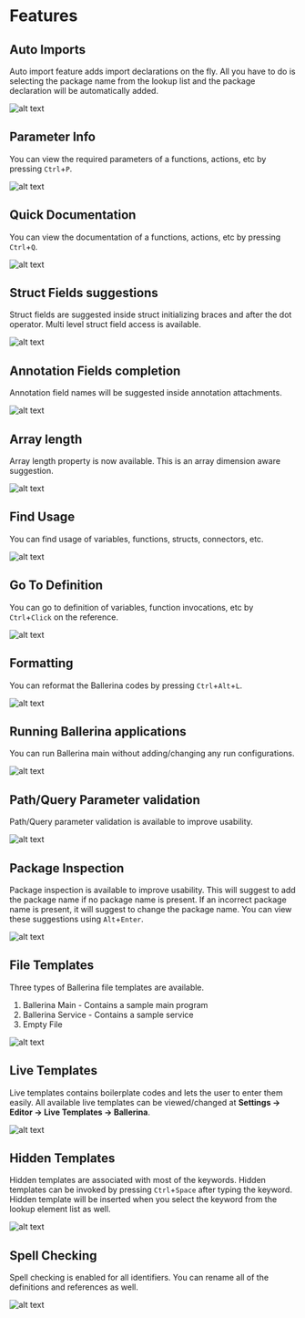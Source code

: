 # Features

## Auto Imports

Auto import feature adds import declarations on the fly. All you have to do is selecting the package name from the lookup list and the package declaration will be automatically added.

![alt text](images/AutoImports.gif)

## Parameter Info

You can view the required parameters of a functions, actions, etc by pressing `Ctrl`+`P`.

![alt text](images/ParameterInfo.gif)

## Quick Documentation

You can view the documentation of a functions, actions, etc by pressing `Ctrl`+`Q`.

![alt text](images/QuickDocumentation.gif)

## Struct Fields suggestions

Struct fields are suggested inside struct initializing braces and after the dot operator. Multi level struct field access is available.

![alt text](images/StructFields.gif)

## Annotation Fields completion

Annotation field names will be suggested inside annotation attachments.

![alt text](images/AnnotationFields.gif)

## Array length

Array length property is now available. This is an array dimension aware suggestion.

![alt text](images/ArrayLength.gif)

## Find Usage

You can find usage of variables, functions, structs, connectors, etc.

![alt text](images/FindUsage.gif)

## Go To Definition

You can go to definition of variables, function invocations, etc by `Ctrl`+`Click` on the reference.

![alt text](images/GoToDefinition.gif)

## Formatting

You can reformat the Ballerina codes by pressing `Ctrl`+`Alt`+`L`.

![alt text](images/Formatting.gif)

## Running Ballerina applications 

You can run Ballerina main without adding/changing any run configurations.

![alt text](images/RunConfig.gif)

## Path/Query Parameter validation

Path/Query parameter validation is available to improve usability.

![alt text](images/PathParameter.gif)

## Package Inspection

Package inspection is available to improve usability. This will suggest to add the package name if no package name is present. If an incorrect package name is present, it will suggest to change the package name. You can view these suggestions using `Alt`+`Enter`.

![alt text](images/PackageFix.gif)


## File Templates

Three types of Ballerina file templates are available.
1) Ballerina Main - Contains a sample main program
2) Ballerina Service - Contains a sample service
3) Empty File

![alt text](images/FileTemplates.gif)

## Live Templates

Live templates contains boilerplate codes and lets the user to enter them easily. All available live templates can be viewed/changed at **Settings -> Editor -> Live Templates -> Ballerina**.

![alt text](images/LiveTemplates.gif)

## Hidden Templates

Hidden templates are associated with most of the keywords. Hidden templates can be invoked by pressing `Ctrl`+`Space` after typing the keyword. Hidden template will be inserted when you select the keyword from the lookup element list as well.

![alt text](images/HiddenTemplates.gif)

## Spell Checking

Spell checking is enabled for all identifiers. You can rename all of the definitions and references as well.

![alt text](images/SpellChecking.gif)
